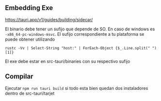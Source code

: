 ## Embedding Exe

https://tauri.app/v1/guides/building/sidecar/

El binario debe tener un sufijo que depende de SO. En caso de windows es `-x86_64-pc-windows-msvc`. El sufijo correspondiente a tu plataforma se puede obtener utilizando

`rustc -Vv | Select-String "host:" | ForEach-Object {$_.Line.split(" ")[1]}`

El exe debe estar en src-tauri/binaries con su respectivo sufijo

## Compilar

Ejecutar `npm run tauri build` si todo esta bien quedan dos instaladores dentro de src-tauri/tarjet